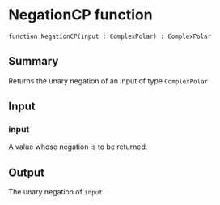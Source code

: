 # NegationCP function

`function NegationCP(input : ComplexPolar) : ComplexPolar`

## Summary
Returns the unary negation of an input of type `ComplexPolar`

## Input
### input
A value whose negation is to be returned.

## Output
The unary negation of `input`.
